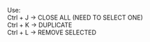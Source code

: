 Use: <br />
Ctrl + J -> CLOSE ALL (NEED TO SELECT ONE) <br />
Ctrl + K -> DUPLICATE <br />
Ctrl + L -> REMOVE SELECTED
